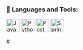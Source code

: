 ### 🚀 Languages and Tools:

<p align = "left">
<img height="35" src="https://www.vectorlogo.zone/logos/java/java-icon.svg" title="Java" alt="Java" /></code>
<img height="35" src="https://www.vectorlogo.zone/logos/python/python-icon.svg" title="Python" alt="Python" /></code>
<img width="35" height="35" src="https://www.vectorlogo.zone/logos/getpostman/getpostman-icon.svg" title="Postman" alt="Postman" /></code>
<img width="35" height = "35" src = "https://www.vectorlogo.zone/logos/springio/springio-icon.svg'" title = "Spring" alt = "Spring" /></code>


</p>
#

